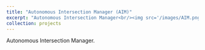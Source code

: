 ```yaml
---
title: "Autonomous Intersection Manager (AIM)"
excerpt: "Autonomous Intersection Manager<br/><img src='/images/AIM.png'>"
collection: projects
---
```


Autonomous Intersection Manager. 
